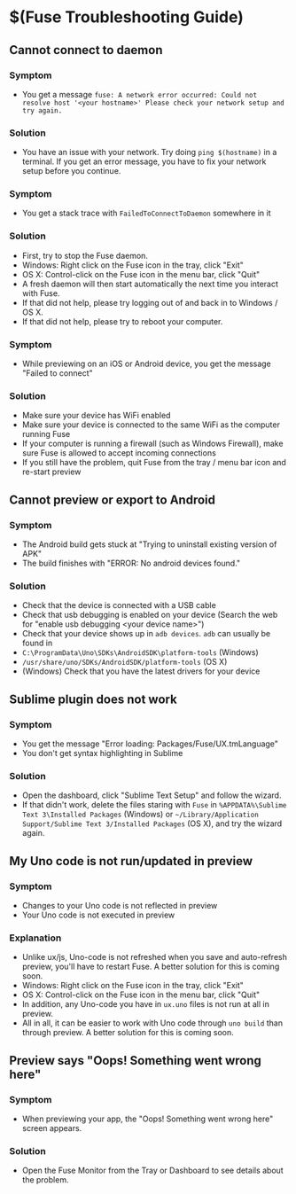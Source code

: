 # $(Fuse Troubleshooting Guide)

## Cannot connect to daemon

### Symptom

- You get a message `fuse: A network error occurred: Could not resolve host '<your hostname>' Please check your network setup and try again.`

### Solution

- You have an issue with your network. Try doing `ping $(hostname)` in a terminal. If you get an error message, you have to fix your network setup before you continue.

### Symptom

- You get a stack trace with `FailedToConnectToDaemon` somewhere in it
 
### Solution

- First, try to stop the Fuse daemon.
 - Windows: Right click on the Fuse icon in the tray, click "Exit"
 - OS X: Control-click on the Fuse icon in the menu bar, click "Quit"
- A fresh daemon will then start automatically the next time you interact with Fuse.
- If that did not help, please try logging out of and back in to Windows / OS X.
- If that did not help, please try to reboot your computer.

### Symptom
- While previewing on an iOS or Android device, you get the message "Failed to connect"

### Solution
- Make sure your device has WiFi enabled
- Make sure your device is connected to the same WiFi as the computer running Fuse 
- If your computer is running a firewall (such as Windows Firewall), make sure Fuse is allowed to accept incoming connections
- If you still have the problem, quit Fuse from the tray / menu bar icon and re-start preview

## Cannot preview or export to Android

### Symptom
- The Android build gets stuck at "Trying to uninstall existing version of APK"
- The build finishes with "ERROR: No android devices found."

### Solution
- Check that the device is connected with a USB cable
- Check that usb debugging is enabled on your device (Search the web for "enable usb debugging &lt;your device name&gt;")
- Check that your device shows up in `adb devices`. `adb` can usually be found in
 - `C:\ProgramData\Uno\SDKs\AndroidSDK\platform-tools` (Windows)
 - `/usr/share/uno/SDKs/AndroidSDK/platform-tools` (OS X)
- (Windows) Check that you have the latest drivers for your device

## Sublime plugin does not work

### Symptom

- You get the message "Error loading: Packages/Fuse/UX.tmLanguage"
- You don't get syntax highlighting in Sublime

### Solution

- Open the dashboard, click "Sublime Text Setup" and follow the wizard.
- If that didn't work, delete the files staring with `Fuse` in `%APPDATA%\Sublime Text 3\Installed Packages` (Windows) or `~/Library/Application Support/Sublime Text 3/Installed Packages` (OS X), and try the wizard again.

## My Uno code is not run/updated in preview

### Symptom

- Changes to your Uno code is not reflected in preview
- Your Uno code is not executed in preview

### Explanation

- Unlike ux/js, Uno-code is not refreshed when you save and auto-refresh preview, you'll have to restart Fuse. A better solution for this is coming soon.
 - Windows: Right click on the Fuse icon in the tray, click "Exit"
 - OS X: Control-click on the Fuse icon in the menu bar, click "Quit"
- In addition, any Uno-code you have in `ux.uno` files is not run at all in preview.
- All in all, it can be easier to work with Uno code through `uno build` than through preview. A better solution for this is coming soon.

## Preview says "Oops! Something went wrong here"

### Symptom

- When previewing your app, the "Oops! Something went wrong here" screen appears.

### Solution

- Open the Fuse Monitor from the Tray or Dashboard to see details about the problem.
